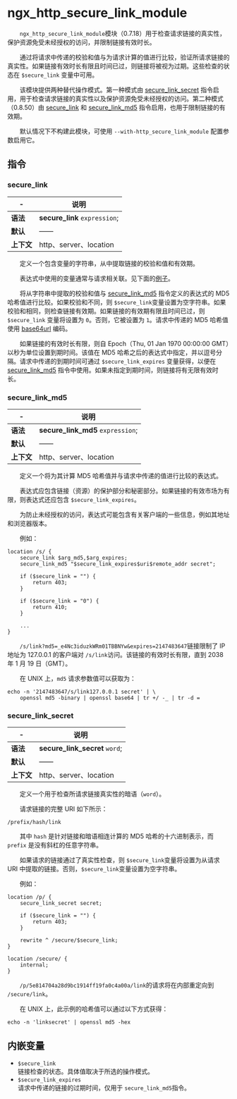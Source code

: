 # ngx_http_secure_link_module

　　​`ngx_http_secure_link_module`​ 模块（0.7.18）用于检查请求链接的真实性，保护资源免受未经授权的访问，并限制链接有效时长。

　　通过将请求中传递的校验和值与为请求计算的值进行比较，验证所请求链接的真实性。如果链接有效时长有限且时间已过，则链接将被视为过期。这些检查的状态在 `$secure_link`​ 变量中可用。

　　该模块提供两种替代操作模式。第一种模式由 [secure_link_secret](https://docshome.gitbook.io/nginx-docs/he-xin-gong-neng/http/ngx_http_secure_link_module#secure_link_secret) 指令启用，用于检查请求链接的真实性以及保护资源免受未经授权的访问。第二种模式（0.8.50）由 [secure_link](https://docshome.gitbook.io/nginx-docs/he-xin-gong-neng/http/ngx_http_secure_link_module#secure_link) 和 [secure_link_md5](https://docshome.gitbook.io/nginx-docs/he-xin-gong-neng/http/ngx_http_secure_link_module#secure_link_md5) 指令启用，也用于限制链接的有效期。

　　默认情况下不构建此模块，可使用 `--with-http_secure_link_module`​ 配置参数启用它。

## 指令

### secure\_link

|-|说明|
| ---| ------------------------|
|**语法**|**secure_link** `expression`​;|
|**默认**|——|
|**上下文**|http、server、location|

　　定义一个包含变量的字符串，从中提取链接的校验和值和有效期。

　　表达式中使用的变量通常与请求相关联。见下面的[例子](https://docshome.gitbook.io/nginx-docs/he-xin-gong-neng/http/ngx_http_secure_link_module#secure_link_md5)。

　　将从字符串中提取的校验和值与 [secure_link_md5](https://docshome.gitbook.io/nginx-docs/he-xin-gong-neng/http/ngx_http_secure_link_module#secure_link_md5) 指令定义的表达式的 MD5 哈希值进行比较。如果校验和不同，则 `$secure_link`​ 变量设置为空字符串。如果校验和相同，则检查链接有效期。如果链接的有效期有限且时间已过，则 `$secure_link`​ 变量将设置为 `0`​。否则，它被设置为 `1`​。请求中传递的 MD5 哈希值使用 [base64url](https://tools.ietf.org/html/rfc4648#section-5) 编码。

　　如果链接的有效时长有限，则自 Epoch（Thu, 01 Jan 1970 00:00:00 GMT）以秒为单位设置到期时间。该值在 MD5 哈希之后的表达式中指定，并以逗号分隔。请求中传递的到期时间可通过 `$secure_link_expires`​ 变量获得，以便在 [secure_link_md5](https://docshome.gitbook.io/nginx-docs/he-xin-gong-neng/http/ngx_http_secure_link_module#secure_link_md5) 指令中使用。如果未指定到期时间，则链接将有无限有效时长。

### secure\_link\_md5

|-|说明|
| ---| ------------------------|
|**语法**|**secure_link_md5** `expression`​;|
|**默认**|——|
|**上下文**|http、server、location|

　　定义一个将为其计算 MD5 哈希值并与请求中传递的值进行比较的表达式。

　　表达式应包含链接（资源）的保护部分和秘密部分。如果链接的有效市场为有限，则表达式还应包含 `$secure_link_expires`​。

　　为防止未经授权的访问，表达式可能包含有关客户端的一些信息，例如其地址和浏览器版本。

　　例如：

```
location /s/ {
    secure_link $arg_md5,$arg_expires;
    secure_link_md5 "$secure_link_expires$uri$remote_addr secret";

    if ($secure_link = "") {
        return 403;
    }

    if ($secure_link = "0") {
        return 410;
    }

    ...
}
```

　　​`/s/link?md5=_e4Nc3iduzkWRm01TBBNYw&expires=2147483647`​ 链接限制了 IP 地址为 127.0.0.1 的客户端对 `/s/link`​ 访问。该链接的有效时长有限，直到 2038 年 1 月 19 日（GMT）。

　　在 UNIX 上，`md5`​ 请求参数值可以获取为：

```
echo -n '2147483647/s/link127.0.0.1 secret' | \
    openssl md5 -binary | openssl base64 | tr +/ -_ | tr -d =
```

### secure\_link\_secret

|-|说明|
| ---| ------------------------|
|**语法**|**secure_link_secret** `word`​;|
|**默认**|——|
|**上下文**|http、server、location|

　　定义一个用于检查所请求链接真实性的暗语（`word`​）。

　　请求链接的完整 URI 如下所示：

```
/prefix/hash/link
```

　　其中 `hash`​ 是针对链接和暗语相连计算的 MD5 哈希的十六进制表示，而 `prefix`​ 是没有斜杠的任意字符串。

　　如果请求的链接通过了真实性检查，则 `$secure_link`​ 变量将设置为从请求 URI 中提取的链接。否则，`$secure_link`​ 变量设置为空字符串。

　　例如：

```
location /p/ {
    secure_link_secret secret;

    if ($secure_link = "") {
        return 403;
    }

    rewrite ^ /secure/$secure_link;
}

location /secure/ {
    internal;
}
```

　　​`/p/5e814704a28d9bc1914ff19fa0c4a00a/link`​ 的请求将在内部重定向到 `/secure/link`​。

　　在 UNIX 上，此示例的哈希值可以通过以下方式获得：

```
echo -n 'linksecret' | openssl md5 -hex
```

## 内嵌变量

* ​`$secure_link`​  
  链接检查的状态。具体值取决于所选的操作模式。
* ​`$secure_link_expires`​  
  请求中传递的链接的过期时间，仅用于 `secure_link_md5`​ 指令。

　　‍
